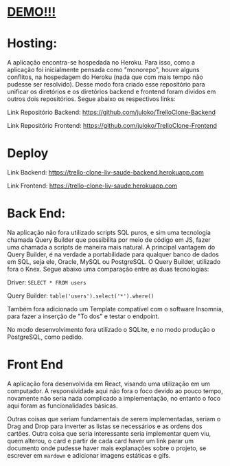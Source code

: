 # [DEMO!!!](https://trello-clone-liv-saude.herokuapp.com)

# Hosting:

A aplicação encontra-se hospedada no Heroku.
Para isso, como a aplicação foi inicialmente pensada como "monorepo", houve alguns conflitos, na hospedagem do Heroku (nada que com mais tempo não pudesse ser resolvido). Desse modo fora criado esse repositório para unificar os diretórios e os diretórios backend e frontend foram dividos em outros dois repositórios. Segue abaixo os respectivos links:

Link Repositório Backend: https://github.com/juloko/TrelloClone-Backend

Link Repositório Frontend: https://github.com/juloko/TrelloClone-Frontend

# Deploy

Link Backend: https://trello-clone-liv-saude-backend.herokuapp.com

Link Frontend: https://trello-clone-liv-saude.herokuapp.com

# Back End:

Na aplicação não fora utilizado scripts SQL puros, e sim uma tecnologia chamada Query Builder que possibilita por meio de código em JS, fazer uma chamada a scripts de maneira mais natural. A principal vantagem do Query Builder, é na verdade a portabilidade para qualquer banco de dados em SQL, seja ele, Oracle, MySQL ou PostgreSQL. O Query Builder, utilizado fora o Knex. Segue abaixo uma comparação entre as duas tecnologias:

Driver: `SELECT * FROM users`

Query Builder: `table('users').select('*').where()`

Também fora adicionado um Template compatível com o software Insomnia, para fazer a inserção de "To dos" e testar o endpoint.

No modo desenvolvimento fora utilizado o SQLite, e no modo produção o PostgreSQL, como pedido.

# Front End

A aplicação fora desenvolvida em React, visando uma utilização em um computador. A responsividade aqui não fora o foco devido ao pouco tempo, novamente não seria nada complicado a implementação, no entanto o foco aqui foram as funcionalidades básicas.

Outras coisas que seriam fundamentais de serem implementadas, seriam o Drag and Drop para inverter as listas se necessários e as ordens dos cartões. Outra coisa que seria interessante seria implementar quem viu, quem alterou, o card e partir de cada card haver um link parar um documento onde pudesse haver mais explanações sobre o projeto, se escrever em `mardown` e adicionar imagens estáticas e gifs.
